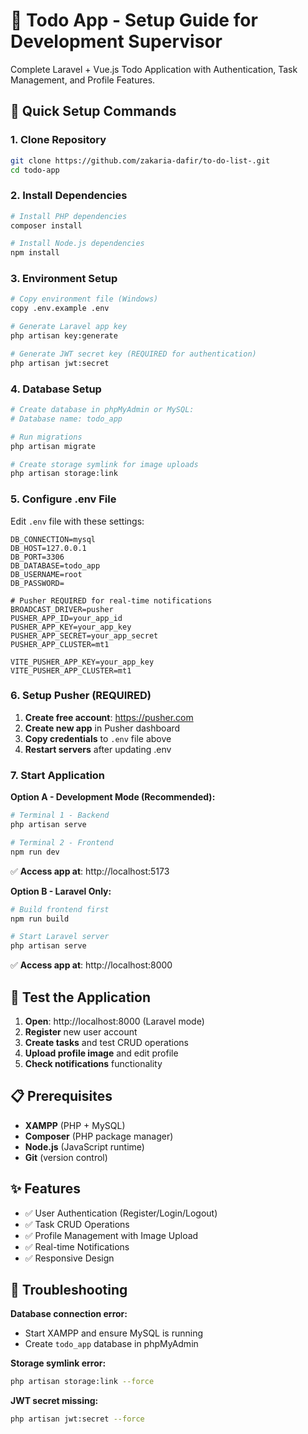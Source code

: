# 📝 Todo App - Setup Guide for Development Supervisor

Complete Laravel + Vue.js Todo Application with Authentication, Task Management, and Profile Features.

## 🚀 Quick Setup Commands

### 1. Clone Repository
```bash
git clone https://github.com/zakaria-dafir/to-do-list-.git
cd todo-app
```

### 2. Install Dependencies
```bash
# Install PHP dependencies
composer install

# Install Node.js dependencies
npm install
```

### 3. Environment Setup
```bash
# Copy environment file (Windows)
copy .env.example .env

# Generate Laravel app key
php artisan key:generate

# Generate JWT secret key (REQUIRED for authentication)
php artisan jwt:secret
```

### 4. Database Setup
```bash
# Create database in phpMyAdmin or MySQL:
# Database name: todo_app

# Run migrations
php artisan migrate

# Create storage symlink for image uploads
php artisan storage:link
```

### 5. Configure .env File
Edit `.env` file with these settings:
```env
DB_CONNECTION=mysql
DB_HOST=127.0.0.1
DB_PORT=3306
DB_DATABASE=todo_app
DB_USERNAME=root
DB_PASSWORD=

# Pusher REQUIRED for real-time notifications
BROADCAST_DRIVER=pusher
PUSHER_APP_ID=your_app_id
PUSHER_APP_KEY=your_app_key
PUSHER_APP_SECRET=your_app_secret
PUSHER_APP_CLUSTER=mt1

VITE_PUSHER_APP_KEY=your_app_key
VITE_PUSHER_APP_CLUSTER=mt1
```

### 6. Setup Pusher (REQUIRED)
1. **Create free account**: https://pusher.com
2. **Create new app** in Pusher dashboard
3. **Copy credentials** to `.env` file above
4. **Restart servers** after updating .env

### 7. Start Application

**Option A - Development Mode (Recommended):**
```bash
# Terminal 1 - Backend
php artisan serve

# Terminal 2 - Frontend
npm run dev
```
✅ **Access app at**: http://localhost:5173

**Option B - Laravel Only:**
```bash
# Build frontend first
npm run build

# Start Laravel server
php artisan serve
```
✅ **Access app at**: http://localhost:8000

## 🧪 Test the Application

1. **Open**: http://localhost:8000 (Laravel mode)
2. **Register** new user account
3. **Create tasks** and test CRUD operations
4. **Upload profile image** and edit profile
5. **Check notifications** functionality

## 📋 Prerequisites

- **XAMPP** (PHP + MySQL)
- **Composer** (PHP package manager)
- **Node.js** (JavaScript runtime)
- **Git** (version control)

## ✨ Features

- ✅ User Authentication (Register/Login/Logout)
- ✅ Task CRUD Operations
- ✅ Profile Management with Image Upload
- ✅ Real-time Notifications
- ✅ Responsive Design

## 🔧 Troubleshooting

**Database connection error:**
- Start XAMPP and ensure MySQL is running
- Create `todo_app` database in phpMyAdmin

**Storage symlink error:**
```bash
php artisan storage:link --force
```

**JWT secret missing:**
```bash
php artisan jwt:secret --force
```
